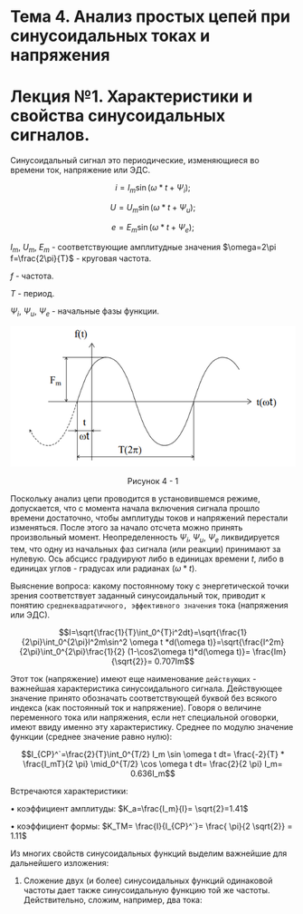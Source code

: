 # Тема 4. Анализ простых цепей при синусоидальных токах и напряжения
# Лекция №1. Характеристики и свойства синусоидальных сигналов.
Синусоидальный сигнал это периодические, изменяющиеся во времени ток, напряжение или ЭДС.

```math
i=I_m\sin(\omega*t+\Psi_i) ;
```

```math
U=U_m\sin(\omega*t+\Psi_u) ;
```

```math
e=E_m\sin(\omega*t+\Psi_e) ;
```

$I_m$, $U_m$, $E_m$ - соответствующие амплитудные значения $\omega=2\pi f=\frac{2\pi}{T}$ - круговая частота.

$f$ - частота.

$T$ - период.

$\Psi_i$, $\Psi_u$, $\Psi_e$ - начальные фазы функции.

<p align="center" > <img src="./pic/p_1.png"></p>
<p align="center" >Рисунок 4 - 1 </p>

Поскольку анализ цепи проводится в установившемся режиме, допускается, что с момента начала включения сигнала прошло времени достаточно, чтобы амплитуды токов и напряжений перестали изменяться. После этого за начало отсчета можно принять произвольный момент. Неопределенность $\Psi_i$, $\Psi_u$, $\Psi_e$ ликвидируется тем, что одну из начальных фаз сигнала (или реакции) принимают за нулевую. Ось абсцисс градуируют либо в единицах времени $t$, либо в единицах углов - градусах или радианах ($\omega*t$).

Выяснение вопроса: какому постоянному току с энергетической точки зрения соответствует заданный синусоидальный ток, приводит к понятию `среднеквадратичного, эффективного значения` тока (напряжения или ЭДС).

```math
I=\sqrt{\frac{1}{T}\int_0^{T}i^2dt}=\sqrt{\frac{1}{2\pi}\int_0^{2\pi}I^2m\sin^2 \omega t *d(\omega t)}=\sqrt{\frac{I^2m}{2\pi}\int_0^{2\pi}\frac{1}{2} (1-\cos2\omega t)*d(\omega t)}= \frac{Im}{\sqrt{2}}= 0.707Im
```

Этот ток (напряжение) имеют еще наименование `действующих` - важнейшая характеристика синусоидального сигнала. Действующее значение принято обозначать соответствующей буквой без всякого индекса (как постоянный ток и напряжение). Говоря о величине переменного тока или напряжения, если нет специальной оговорки, имеют ввиду именно эту характеристику.
Среднее по модулю значение функции (среднее значение равно нулю):

```math
I_{CP}^`=\frac{2}{T}\int_0^{T/2} I_m \sin \omega t dt= \frac{-2}{T} * \frac{I_mT}{2 \pi} \mid_0^{T/2} \cos \omega t dt= \frac{2}{2 \pi} I_m= 0.636I_m
```

Встречаются характеристики:

•	коэффициент амплитуды:  $K_a=\frac{I_m}{I}= \sqrt{2}=1.41$

•	коэффициент формы:  $K_TM= \frac{I}{I_{CP}^`}= \frac{ \pi}{2 \sqrt{2}} = 1.11$

Из многих свойств синусоидальных функций выделим важнейшие для дальнейшего изложения:

1. Сложение двух (и более) синусоидальных функций одинаковой частоты дает также синусоидальную функцию той же частоты. Действительно, сложим, например, два тока:

```math

```
